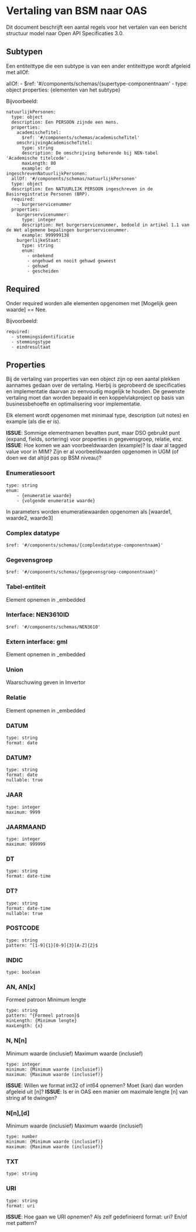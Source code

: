 # Vertaling van BSM naar OAS
Dit document beschrijft een aantal regels voor het vertalen van een bericht structuur model naar Open API Specificaties 3.0.

## Subtypen
Een entiteittype die een subtype is van een ander entiteittype wordt afgeleid met allOf:

allOf:
	- $ref: '#/components/schemas/{supertype-componentnaam'
	- type: object
	  properties:
      {elementen van het subtype}

Bijvoorbeeld:
```
natuurlijkPersonen:
  type: object
  description: Een PERSOON zijnde een mens.
  properties:
    academischeTitel:
      $ref: '#/components/schemas/academischeTitel'
    omschrijvingAcademischeTitel:
      type: string
      description: De omschrijving behorende bij NEN-tabel 'Academische titelcode'.
      maxLength: 80
      example: dr
ingeschrevenNatuurlijkPersonen:
  allOf: '#/components/schemas/natuurlijkPersonen'
  type: object
  description: Een NATUURLIJK PERSOON ingeschreven in de Basisregistratie Personen (BRP).
  required:
    - burgerservicenummer
  properties:
    burgerservicenummer:
      type: integer
      description: Het burgerservicenummer, bedoeld in artikel 1.1 van de Wet algemene bepalingen burgerservicenummer.
      example: 999999138
    burgerlijkeStaat:
      type: string
      enum:
        - onbekend
        - ongehuwd en nooit gehuwd geweest
        - gehuwd
        - gescheiden
```

## Required
Onder required worden alle elementen opgenomen met [Mogelijk geen waarde] == Nee.

Bijvoorbeeld:
```
required:
  - stemmingsidentificatie
  - stemmingstype
  - eindresultaat
```

## Properties
Bij de vertaling van properties van een object zijn op een aantal plekken aannames gedaan over de vertaling. Hierbij is geprobeerd de specificaties en implementatie daarvan zo eenvoudig mogelijk te houden. De gewenste vertaling moet dan worden bepaald in een koppelvlakproject op basis van businessbehoefte en optimalisering voor implementatie.

Elk element wordt opgenomen met minimaal type, description (uit notes) en example (als die er is).

__ISSUE__: Sommige elementnamen bevatten punt, maar DSO gebruikt punt (expand, fields, sortering) voor properties in gegevensgroep, relatie, enz.
__ISSUE__: Hoe komen we aan voorbeeldwaarden (example)? Is daar al tagged value voor in MIM? Zijn er al voorbeeldwaarden opgenomen in UGM (of doen we dat altijd pas op BSM niveau)?

### Enumeratiesoort
```
type: string
enum:
	- {enumeratie waarde}
	- {volgende enumeratie waarde}
```
In parameters worden enumeratiewaarden opgenomen als [waarde1, waarde2, waarde3]

### Complex datatype
```
$ref: '#/components/schemas/{complexdatatype-componentnaam}'
```


### Gegevensgroep
```
$ref: '#/components/schemas/{gegevensgroep-componentnaam}'
```

### Tabel-entiteit
Element opnemen in \_embedded

### Interface: NEN3610ID
```
$ref: '#/components/schemas/NEN3610'
```

### Extern interface: gml
Element opnemen in \_embedded

### Union
Waarschuwing geven in Imvertor

### Relatie
Element opnemen in \_embedded

### DATUM
```
type: string
format: date
```

### DATUM?
```
type: string
format: date
nullable: true
```

### JAAR
```
type: integer
maximum: 9999
```

### JAARMAAND
```
type: integer
maximum: 999999
```

### DT
```
type: string
format: date-time
```

### DT?
```
type: string
format: date-time
nullable: true
```

### POSTCODE
```
type: string
pattern: ^[1-9]{1}[0-9]{3}[A-Z]{2}$
```


### INDIC
```
type: boolean
```

### AN, AN[x]
Formeel patroon
Minimum lengte

```
type: string
pattern: ^{Formeel patroon}$
minLength: {Minimum lengte}
maxLength: {x}
```

### N, N[n]
Minimum waarde (inclusief)
Maximum waarde (inclusief)

```
type: integer
minimum: {Minimum waarde (inclusief)}
maximum: {Maximum waarde (inclusief)}
```
__ISSUE__: Willen we format int32 of int64 opnemen? Moet (kan) dan worden afgeleid uit [n]?
__ISSUE__: Is er in OAS een manier om maximale lengte [n] van string af te dwingen?

### N[n],[d]
Minimum waarde (inclusief)
Maximum waarde (inclusief)

```
type: number
minimum: {Minimum waarde (inclusief)}
maximum: {Maximum waarde (inclusief)}
```

### TXT
```
type: string
```

### URI
```
type: string
format: uri
```
__ISSUE__: Hoe gaan we URI opnemen? Als zelf gedefinieerd format: uri? En/of met pattern?
